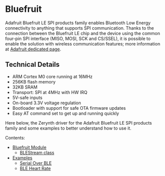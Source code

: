 # Bluefruit

Adafruit Bluefruit LE SPI products family enables Bluetooth Low Energy connectivity to anything that supports SPI communication. Thanks to the connection between the Bluefruit LE chip and the device using the common four-pin SPI interface (MISO, MOSI, SCK and CS/SSEL), it is possible to enable the solution with wireless communication features; more information at [Adafruit dedicated page](https://www.adafruit.com/products/2746).

## Technical Details


* ARM Cortex M0 core running at 16MHz
* 256KB flash memory
* 32KB SRAM
* Transport: SPI at 4MHz with HW IRQ
* 5V-safe inputs
* On-board 3.3V voltage regulation
* Bootloader with support for safe OTA firmware updates
* Easy AT command set to get up and running quickly

Here below, the Zerynth driver for the Adafruit Bluefruit LE SPI products family and some examples to better understand how to use it.

Contents:
-   [Bluefruit Module](https://docs.zerynth.com/latest/official/lib.adafruit.bluefruit/docs/official_lib.adafruit.bluefruit_bluefruit.html)
     - [BLEStream class](https://docs.zerynth.com/latest/official/lib.adafruit.bluefruit/docs/official_lib.adafruit.bluefruit_bluefruit.html#blestream-class)
-   [Examples](https://docs.zerynth.com/latest/official/lib.adafruit.bluefruit/examples/examples.html)
    -   [Serial Over BLE](https://docs.zerynth.com/latest/official/lib.adafruit.bluefruit/examples/examples.html#serial-over-ble)
    -   [BLE Heart Rate](https://docs.zerynth.com/latest/official/lib.adafruit.bluefruit/examples/examples.html#ble-heart-rate)
